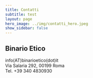 ```yaml
---
title: Contatti
subtitle: test
layout: page
hero_image: ../img/contatti_hero.jpeg
show_sidebar: false
---
```

## Binario Etico
<i class="fas fa-paper-plane"> </i> info(AT)binarioetico(dot)it  
<i class="fas fa-map-marker-alt"> </i> Via Salaria 292, 00199 Roma  
<i class="fas fa-phone-alt"> </i> Tel. +39 340 4830930
